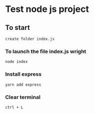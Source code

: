 # Test node js project

## To start
```
create folder index.js
```

### To launch the file index.js wright
```
node index
```

### Install express
```
yarn add express
```

### Clear terminal
```
ctrl + L
```